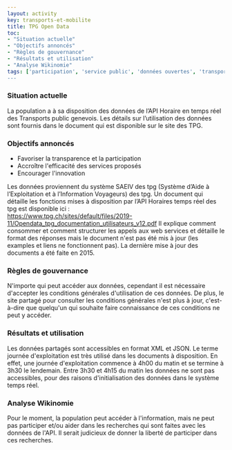 ```yaml
---
layout: activity
key: transports-et-mobilite
title: TPG Open Data
toc:
- "Situation actuelle"
- "Objectifs annoncés"
- "Règles de gouvernance"
- "Résultats et utilisation"
- "Analyse Wikinomie"
tags: ['participation', 'service public', 'données ouvertes', 'transports]
---
```


### Situation actuelle

La population a à sa disposition des données de l’API Horaire en temps réel des Transports public genevois. Les détails sur l’utilisation des données sont  fournis dans le document qui est disponible sur le site des TPG.

### Objectifs annoncés

* Favoriser la transparence et la participation
* Accroître l'efficacité des services proposés
* Encourager l'innovation

Les données proviennent du système SAEIV des tpg (Système d’Aide à l’Exploitation et à l’Information Voyageurs) des tpg.
Un document qui détaille les fonctions mises à disposition par l’API Horaires temps réel des tpg est disponible ici :  
https://www.tpg.ch/sites/default/files/2019-11/Opendata_tpg_documentation_utilisateurs_v12.pdf
Il explique comment consommer et comment structurer les appels aux web services et détaille le format des réponses 
mais le document n'est pas été mis à jour (les examples et liens ne fonctionnent pas). La dernière mise à jour des documents a été faite en 2015.

### Règles de gouvernance

N'importe qui peut accéder aux données, cependant il est nécessaire d'accepter les conditions générales d'utilisation de ces données. De plus, le site partagé pour consulter les conditions générales n'est plus à jour, c'est-à-dire que quelqu'un qui souhaite faire connaissance de ces conditions ne peut y accéder.

### Résultats et utilisation

Les données partagés sont accessibles en format XML et JSON. Le terme journée d'exploitation est très utilisé dans les documents à 
disposition. En effet, une journée d'exploitation commence à 4h00 du matin et se termine à 3h30 le lendemain. Entre 3h30 et 4h15 du matin les données ne  sont pas accessibles, pour des raisons d'initialisation des données dans le système temps réel. 

### Analyse Wikinomie

Pour le moment, la population peut accéder à l'information, mais ne peut pas  participer et/ou aider dans les recherches qui sont faites avec les données de l'API. Il serait judicieux de donner la liberté de participer dans ces  recherches.